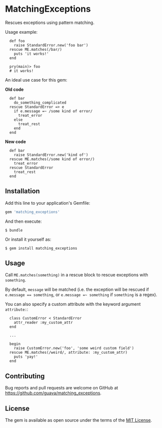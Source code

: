 # MatchingExceptions

Rescues exceptions using pattern matching.

Usage example:

```
  def foo
    raise StandardError.new('foo bar')
  rescue ME.matches(/bar/)
    puts 'it works!'
  end

  pry(main)> foo
  # it works!
```

An ideal use case for this gem:

**Old code**
```
  def bar
    do_something_complicated
  rescue StandardError => e
    if e.message =~ /some kind of error/
      treat_error
    else
      treat_rest
    end
  end
```

**New code**
```
  def bar
    raise StandardError.new('kind of')
  rescue ME.matches(/some kind of error/)
    treat_error
  rescue StandardError
    treat_rest
  end
```

## Installation

Add this line to your application's Gemfile:

```ruby
gem 'matching_exceptions'
```

And then execute:

    $ bundle

Or install it yourself as:

    $ gem install matching_exceptions

## Usage

Call `ME.matches(something)` in a rescue block to rescue exceptions with `something`.

By default, `message` will be matched (i.e. the exception will be rescued if `e.message == something`, or `e.message =~ something` if `something` is a regex).

You can also specify a custom attribute with the keyword argument `attribute:`:

```
  class CustomError < StandardError
    attr_reader :my_custom_attr
  end

  ...

  begin
    raise CustomError.new('foo', 'some weird custom field')
  rescue ME.matches(/weird/, attribute: :my_custom_attr)
    puts 'yay!'
  end
```

## Contributing

Bug reports and pull requests are welcome on GitHub at https://github.com/guava/matching_exceptions.

## License

The gem is available as open source under the terms of the [MIT License](http://opensource.org/licenses/MIT).
